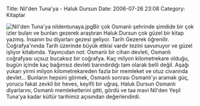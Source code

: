 Title: Nil&#039;den Tuna&#039;ya - Haluk Dursun
Date: 2006-07-26 23:08
Category: Kitaplar

![Nil'den Tuna'ya][] nildentunaya.jpgBir çok Osmanlı şehrinde şimdide
bir çok izler bulan ve bunları gezerek araştıran Haluk Dursun çok güzel
bir kitap yazmış. İnsanın bu diyarları gezesi geliyor. Tarih Gezerek
öğrenilir. Coğrafya'nında Tarih üzerinde büyük etkisi vardır tezini
savunuyor ve güzel işliyor kitabında. Yayıncıdan not: Osmanlı bir cihan
devleti, Osmanlı coğrafyası uçsuz bucaksız bir coğrafya. Kaç milyon
kilometrekare olduğu, bugün içinde kaç bağımsız devleti barındırdığı tam
olarak belli değil. Aşağı yukarı yirmi milyon kilometrekareden fazla bir
memleket ve otuz civarında devlet... Bunların hepsini görmek, Osmanlı
sonrası Osmanlı'yı aramak güç, yorucu fakat zevkli bir heves, keyifli
bir uğraş. Haluk Dursun Osmanlı diyarlarını, Osmanlı memleketlerini
gitti, gördü ve taa mavi Nil'den Yeşil Tuna'ya kadar kültür tarihimiz
açısından değerlendirdi.

  [Nil'den Tuna'ya]: /images/nildentunaya.thumbnail.jpg
